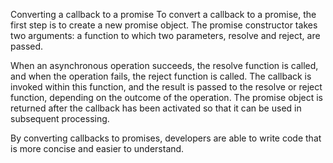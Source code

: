Converting a callback to a promise
To convert a callback to a promise, the first step is to create a new promise object. 
The promise constructor takes two arguments: a function to which two parameters, resolve and reject, are passed.

When an asynchronous operation succeeds, the resolve function is called, and when the operation fails, the reject function is called. 
The callback is invoked within this function, and the result is passed to the resolve or reject function, depending on the outcome of the operation. 
The promise object is returned after the callback has been activated so that it can be used in subsequent processing.

By converting callbacks to promises, developers are able to write code that is more concise and easier to understand.
